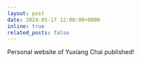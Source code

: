 ```yaml
---
layout: post
date: 2024-05-17 12:00:00+0800
inline: true
related_posts: false
---
```


Personal website of Yuxiang Chai published!
